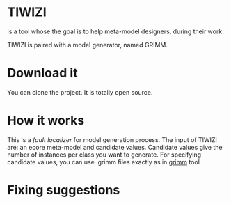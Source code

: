# TIWIZI

is a tool whose the goal is to help meta-model designers, during their work.

TIWIZI is paired with a model generator, named GRIMM.

# Download it

You can clone the project. It is totally open source.


# How it works

This is a *fault localizer* for model generation process. The input of TIWIZI are: an ecore meta-model and candidate values.
Candidate values give the number of instances per class you want to generate. For specifying candidate values, you can use .grimm files exactly as in [grimm](https://adel-ferdjoukh.ovh/grimm/) tool   

# Fixing suggestions